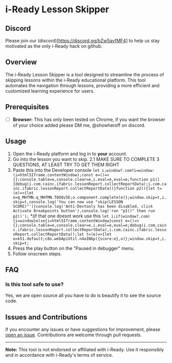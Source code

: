# i-Ready Lesson Skipper

## Discord

Please join our (discord)[https://discord.gg/bZw5ayfMF4] to help us stay motivated as the only i-Ready hack on github.

## Overview

The i-Ready Lesson Skipper is a tool designed to streamline the process of skipping lessons within the i-Ready educational platform. This tool automates the navigation through lessons, providing a more efficient and customized learning experience for users.

## Prerequisites

- [ ] **Browser:** This has only been tested on Chrome, if you want the browser of your choice added please DM me, @showheroff on discord.

## Usage

1. Open the i-Ready platform and log in to **your** account.
2. Go into the lesson you want to skip.
  2.1 MAKE SURE TO COMPLETE 3 QUESTIONS, AT LEAST TRY TO GET THEM RIGHT
3. Paste this into the Developer console ```let i;window?.com?i=window:(i=html5Iframe.contentWindow);const e=()=>{};console.table=e,console.clear=e,i.eval=e,eval=e;function p1(){debug(i.com.cainc.ifabric.lessonReport.collectReportData);i.com.cainc.ifabric.lessonReport.collectReportData()}function p2(){let t=(e)=>{let o=q_MHfMN.q_MHfMN.T6DQv5E;o.component.complete(e)};window.skip=t,i.skip=t,console.log('You can now use "skip(LESSON SCORE)"')}console.log('Anti-Devtools has been disabled, click Activate Breakpoints button'),console.log('run "p1()" then run p2()');``` *(if that one doesnt work use this ```let i;if(window?.com){i=window}else{i=html5Iframe.contentWindow}const e=()=>{};console.table=e,console.clear=e,i.eval=e,eval=e;debug(i.com.cainc.ifabric.lessonReport.collectReportData),i.com.cainc.ifabric.lessonReport.collectReportData();let t=(e)=>{let o=k51.default;c8o.webApiUtil.n4oINbp({score:e},o)};window.skip=t,i.skip=t;```
4. Press the play button on the "Paused in debugger" menu.
5. Follow onscreen steps.

## FAQ

### Is this tool safe to use?

Yes, we are open source all you have to do is beautify it to see the source code.

## Issues and Contributions

If you encounter any issues or have suggestions for improvement, please [open an issue](https://github.com/toxicidea/Project-Snargg/issues). Contributions are welcome through pull requests.

---

**Note:** This tool is not endorsed or affiliated with i-Ready. Use it responsibly and in accordance with i-Ready's terms of service.

